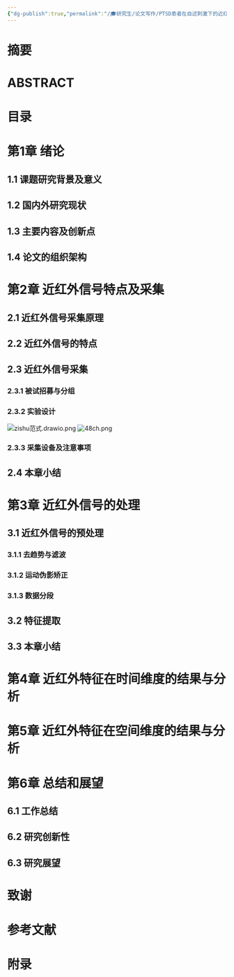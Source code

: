 ```yaml
---
{"dg-publish":true,"permalink":"/🎓研究生/论文写作/PTSD患者在自述刺激下的近红外信号时空动力学研究/","dgPassFrontmatter":true}
---
```


# 摘要
# ABSTRACT
# 目录
# 第1章 绪论
## 1.1 课题研究背景及意义
## 1.2 国内外研究现状
## 1.3 主要内容及创新点
## 1.4 论文的组织架构
# 第2章 近红外信号特点及采集
## 2.1 近红外信号采集原理
## 2.2 近红外信号的特点
## 2.3 近红外信号采集
### 2.3.1 被试招募与分组
### 2.3.2 实验设计

![zishu范式.drawio.png](https://s2.loli.net/2023/11/21/QB6nItXTjsNE5SO.png)
![48ch.png](https://s2.loli.net/2023/12/04/2YwmNPJ4D97MoWx.png)
### 2.3.3 采集设备及注意事项
## 2.4 本章小结

# 第3章 近红外信号的处理
## 3.1 近红外信号的预处理
### 3.1.1 去趋势与滤波
### 3.1.2 运动伪影矫正
### 3.1.3 数据分段
## 3.2 特征提取
## 3.3 本章小结
# 第4章 近红外特征在时间维度的结果与分析
# 第5章 近红外特征在空间维度的结果与分析
# 第6章 总结和展望
## 6.1 工作总结
## 6.2 研究创新性
## 6.3 研究展望
# 致谢
# 参考文献
# 附录

